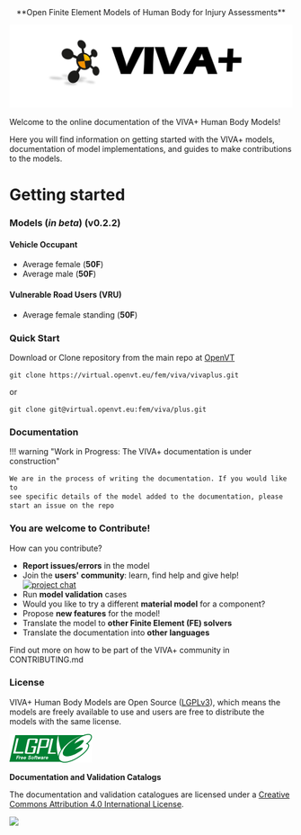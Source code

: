<center>**Open Finite Element Models of Human Body for Injury Assessments**</center>

![viva-plus-logo](images/vivaplus-docs-homepage-logo.png)



Welcome to the online documentation of the VIVA+ Human Body Models! 

Here you will find information on getting started with the VIVA+ models, documentation of model implementations, and guides to make contributions to the models.

# **Getting started**

### **Models (_in beta_)** (v0.2.2)

#### Vehicle Occupant

- Average female (**50F**)
- Average male (**50F**)

#### Vulnerable Road Users (VRU)

- Average female standing (**50F**)


### **Quick Start**

Download or Clone repository from the main repo at [OpenVT](https://virtual.openvt.eu/fem/viva/vivaplus)

```
git clone https://virtual.openvt.eu/fem/viva/vivaplus.git
```

or

```
git clone git@virtual.openvt.eu:fem/viva/plus.git
```

### **Documentation**

!!! warning "Work in Progress: The VIVA+ documentation is under construction"
    
    We are in the process of writing the documentation. If you would like to 
    see specific details of the model added to the documentation, please start an issue on the repo

### **You are welcome to Contribute!**

How can you contribute?

-  **Report issues/errors** in the model
- Join the **users' community**: learn, find help and give help! [![project chat](https://img.shields.io/badge/zulip-join_chat-brightgreen.svg)](https://vivaplus.zulipchat.com)
- Run **model validation** cases
- Would you like to try a different **material model** for a component?
- Propose **new features** for the model!
- Translate the model to **other Finite Element (FE) solvers**
- Translate the documentation into **other languages**

Find out more on how to be part of the VIVA+ community in CONTRIBUTING.md

### **License**

VIVA+ Human Body Models are Open Source ([LGPLv3](https://www.gnu.org/licenses/lgpl-3.0-standalone.html)), which means the models are freely available to use and users are free to distribute the models with the same license.

[![LGPLv3)](images/lgplv3.png)](https://www.gnu.org/licenses/lgpl-3.0-standalone.html)


**Documentation and Validation Catalogs**

The documentation and validation catalogues are licensed under a [Creative Commons Attribution 4.0 International License](http://creativecommons.org/licenses/by/4.0/). 

[![](https://i.creativecommons.org/l/by/4.0/80x15.png)](http://creativecommons.org/licenses/by/4.0/)

